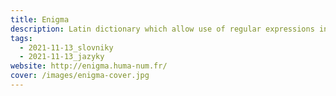```yaml
---
title: Enigma
description: Latin dictionary which allow use of regular expressions in search.
tags:
  - 2021-11-13_slovniky
  - 2021-11-13_jazyky
website: http://enigma.huma-num.fr/
cover: /images/enigma-cover.jpg
---
```

